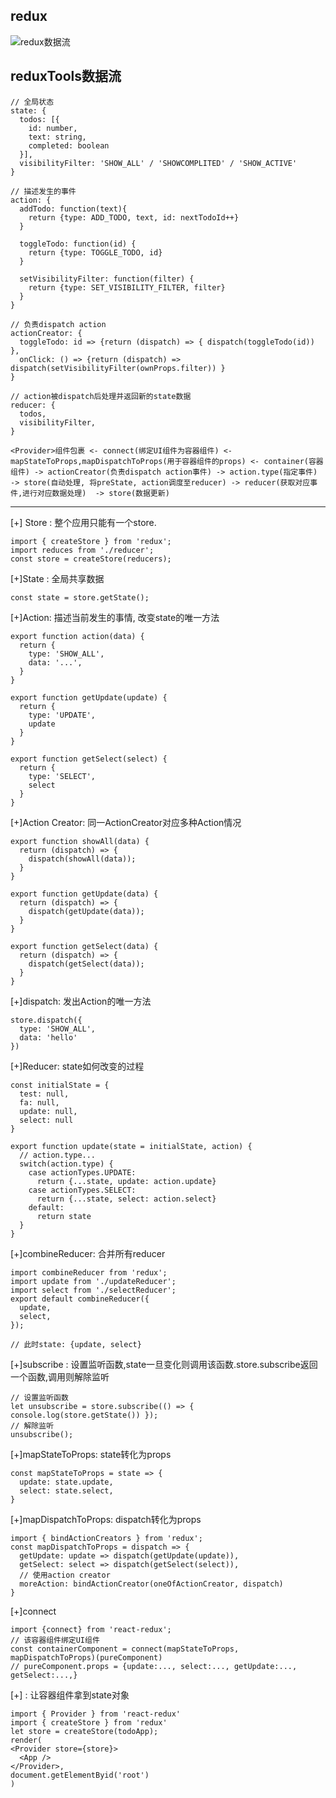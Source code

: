 ## redux
![redux数据流](https://github.com/kyr1eee/Kyr1eeeFrontEndNote/blob/master/%E5%BE%85%E6%95%B4%E7%90%86/redux%E6%95%B0%E6%8D%AE%E6%B5%81.png)

## reduxTools数据流
```
// 全局状态
state: {
  todos: [{
    id: number,
    text: string,
    completed: boolean
  }],
  visibilityFilter: 'SHOW_ALL' / 'SHOWCOMPLITED' / 'SHOW_ACTIVE'
}

// 描述发生的事件
action: {
  addTodo: function(text){
    return {type: ADD_TODO, text, id: nextTodoId++}
  }

  toggleTodo: function(id) {
    return {type: TOGGLE_TODO, id}
  }

  setVisibilityFilter: function(filter) {
    return {type: SET_VISIBILITY_FILTER, filter}
  }
}

// 负责dispatch action
actionCreator: {
  toggleTodo: id => {return (dispatch) => { dispatch(toggleTodo(id)) },
  onClick: () => {return (dispatch) => dispatch(setVisibilityFilter(ownProps.filter)) }
}

// action被dispatch后处理并返回新的state数据
reducer: {
  todos,
  visibilityFilter,
}
```


```
<Provider>组件包裹 <- connect(绑定UI组件为容器组件) <- mapStateToProps,mapDispatchToProps(用于容器组件的props) <- container(容器组件) -> actionCreator(负责dispatch action事件) -> action.type(指定事件) -> store(自动处理, 将preState, action调度至reducer) -> reducer(获取对应事件,进行对应数据处理)  -> store(数据更新)

```

<hr>

[+] Store : 整个应用只能有一个store.
``` 
import { createStore } from 'redux';
import reduces from './reducer';
const store = createStore(reducers);
```

[+]State : 全局共享数据

```
const state = store.getState();
```

[+]Action: 描述当前发生的事情, 改变state的唯一方法
```
export function action(data) {
  return {
    type: 'SHOW_ALL',
    data: '...',
  }
}

export function getUpdate(update) {
  return {
    type: 'UPDATE',
    update
  }
}

export function getSelect(select) {
  return {
    type: 'SELECT',
    select
  }
}
```

[+]Action Creator: 同一ActionCreator对应多种Action情况
```
export function showAll(data) {
  return (dispatch) => {
    dispatch(showAll(data));
  }
}

export function getUpdate(data) {
  return (dispatch) => {
    dispatch(getUpdate(data));
  }
}

export function getSelect(data) {
  return (dispatch) => {
    dispatch(getSelect(data));
  }
}
```

[+]dispatch: 发出Action的唯一方法
```
store.dispatch({
  type: 'SHOW_ALL',
  data: 'hello'
})
```

[+]Reducer: state如何改变的过程
```
const initialState = {
  test: null,
  fa: null,
  update: null,
  select: null
}

export function update(state = initialState, action) {
  // action.type...
  switch(action.type) {
    case actionTypes.UPDATE:
      return {...state, update: action.update}
    case actionTypes.SELECT:
      return {...state, select: action.select}
    default:
      return state
  }
}
```

[+]combineReducer: 合并所有reducer
```
import combineReducer from 'redux';
import update from './updateReducer';
import select from './selectReducer';
export default combineReducer({
  update,
  select,
});

// 此时state: {update, select}
```

[+]subscribe : 设置监听函数,state一旦变化则调用该函数.store.subscribe返回一个函数,调用则解除监听
```
// 设置监听函数
let unsubscribe = store.subscribe(() => { console.log(store.getState()) });
// 解除监听
unsubscribe();
```

[+]mapStateToProps: state转化为props
```
const mapStateToProps = state => {
  update: state.update,
  select: state.select,
}
```
[+]mapDispatchToProps: dispatch转化为props
```
import { bindActionCreators } from 'redux';
const mapDispatchToProps = dispatch => {
  getUpdate: update => dispatch(getUpdate(update)),
  getSelect: select => dispatch(getSelect(select)),
  // 使用action creator
  moreAction: bindActionCreator(oneOfActionCreator, dispatch)
}
```
[+]connect
```
import {connect} from 'react-redux';
// 该容器组件绑定UI组件
const containerComponent = connect(mapStateToProps, mapDispatchToProps)(pureComponent)
// pureComponent.props = {update:..., select:..., getUpdate:..., getSelect:...,}
```

[+]<Provider> : 让容器组件拿到state对象
```
import { Provider } from 'react-redux'
import { createStore } from 'redux'
let store = createStore(todoApp);
render(
<Provider store={store}>
  <App />
</Provider>,
document.getElementByid('root')
)
```

